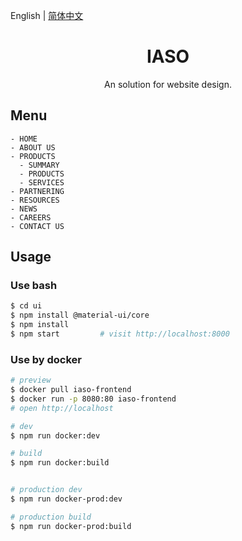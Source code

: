English | [简体中文](./README.zh-CN.md)

<h1 align="center">IASO</h1>

<div align="center">
An solution for website design.
</div>

## Menu

```
- HOME
- ABOUT US
- PRODUCTS
  - SUMMARY
  - PRODUCTS
  - SERVICES
- PARTNERING
- RESOURCES
- NEWS
- CAREERS
- CONTACT US
```

## Usage

### Use bash

```bash
$ cd ui
$ npm install @material-ui/core
$ npm install
$ npm start         # visit http://localhost:8000
```

### Use by docker

```bash
# preview
$ docker pull iaso-frontend
$ docker run -p 8080:80 iaso-frontend
# open http://localhost

# dev
$ npm run docker:dev

# build
$ npm run docker:build


# production dev
$ npm run docker-prod:dev

# production build
$ npm run docker-prod:build
```